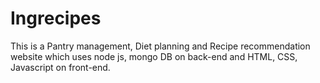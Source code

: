 # Ingrecipes
This is a Pantry management, Diet planning and Recipe recommendation website which uses node js, mongo DB on back-end and HTML, CSS, Javascript on front-end.
